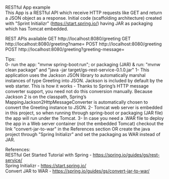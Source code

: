 RESTful App example  
This App is a RESTful API which receive HTTP requests like GET and return a JSON object as a response.
Initial code (scaffolding architecture) created with "Sprint Initializr" (https://start.spring.io/) having JAR as packaging which has Tomcat embedded.

REST APIs available 
GET http://localhost:8080/greeting
GET http://localhost:8080/greeting?name=<provide your value>
POST http://localhost:8080/greeting
POST http://localhost:8080/greeting?greeting-message=<provide new greeting>

Tips:  
0- run the app: "mvnw spring-boot:run"; or packaging (JAR) & run: "mvnw clean package" and "java -jar target/gs-rest-service-0.1.0.jar"
1- This application uses the Jackson JSON library to automatically marshal instances of type Greeting into JSON. Jackson is included by default by the web starter. This is how it works - Thanks to Spring’s HTTP message converter support, you need not do this conversion manually. Because Jackson 2 is on the classpath, Spring’s MappingJackson2HttpMessageConverter is automatically chosen to convert the Greeting instance to JSON.
2- Tomcat web server is embedded in this project, so when running through spring-boot or packaging (JAR file) the app will run under the Tomcat.
3- In case you need a .WAR file to deploy the app in a Web server container (not the embedded Tomcat) checkout the link "convert-jar-to-war" in the References section OR create the java project through "Spring Initializr" and set the packaging as WAR instead of JAR.  


References:  
RESTful Get Started Tutorial with Spring - https://spring.io/guides/gs/rest-service/  
Spring Initializr - https://start.spring.io/  
Convert JAR to WAR - https://spring.io/guides/gs/convert-jar-to-war/